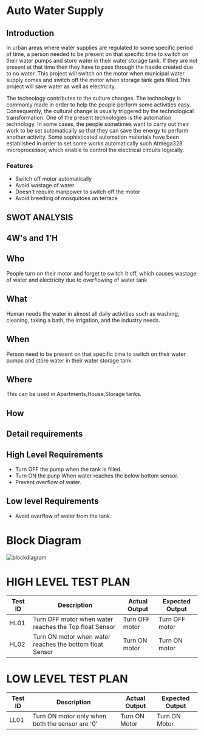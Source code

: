 # Auto Water Supply

## Introduction
In urban areas where water supplies are regulated to some specific period of time, a person needed to be present on that specific time to switch on their water pumps and store water in their water storage tank. If they are not present at that time then they have to pass through the hassle created due to no water. This project will switch on the motor when municipal water supply comes and switch off the motor when storage tank gets filled.This project will save water as well as electricity. 

The technology contributes to the culture changes. The technology is commonly made in order to help the people perform some activities easy. Consequently, the cultural change is usually triggered by the technological transformation. One of the present technologies is the automation technology. In some cases, the people sometimes want to carry out their work to be set automatically so that they can save the energy to perform another activity. Some sophisticated automation materials have been established in order to set some works automatically such Atmega328 microprocessor, which enable to control the electrical circuits logically.

### Features
- Switch off motor automatically
- Avoid wastage of water  
- Doesn't require manpower to switch off the motor 
- Avoid breeding of mosquitoes on terrace
## SWOT ANALYSIS
## 4W&#39;s and 1&#39;H
## Who
People turn on their motor and forget to switch it off, which causes wastage of water and electricity due to overflowing of water tank
## What
Human needs the water in almost all daily activities such as washing, cleaning, taking a bath, the irrigation, and the industry needs.
## When
Person need to be present on that specific time to switch on their water pumps and store water in their water storage tank
## Where
This can be used in Apartments,House,Storage tanks.
## How

## Detail requirements
## High Level Requirements
- Turn OFF the pump when the tank is filled.
- Turn ON the punp When water reaches the below bottom sensor.
- Prevent overflow of water.
## Low level Requirements
- Avoid overflow of water from the tank. 

# Block Diagram
![blockdiagram](https://user-images.githubusercontent.com/101317269/164609161-7d24d958-9ebf-41c1-b78d-a3db91142d01.png)







# HIGH LEVEL TEST PLAN

| **Test ID** | **Description**                                              | **Actual Output** | **Expected Output** |   
|-------------|--------------------------------------------------------------|--------------------|-----------------|
|  HL01      | Turn OFF motor when water reaches the Top float Sensor |   Turn OFF motor | Turn OFF motor|
|  HL02      | Turn ON motor when water reaches the bottom float Sensor|  Turn ON motor|Turn ON motor  |

# LOW LEVEL TEST PLAN
| **Test ID** | **Description**                                              | **Actual Output** | **Expected Output** |   
|-------------|--------------------------------------------------------------|--------------------|-----------------|
|  LL01     | Turn ON motor only when both the sensor are '0' | Turn ON Motor | Turn ON Motor |




